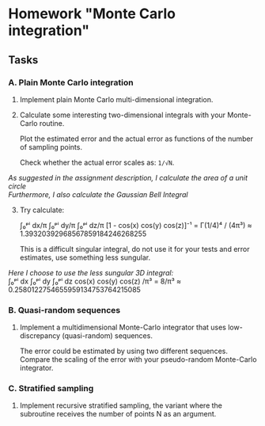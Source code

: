 # Homework "Monte Carlo integration"

## Tasks

### A. Plain Monte Carlo integration

1. Implement plain Monte Carlo multi-dimensional integration.

2. Calculate some interesting two-dimensional integrals with your Monte-Carlo routine.

   Plot the estimated error and the actual error as functions of the number of sampling points. 

   Check whether the actual error scales as: `1/√N`.

*As suggested in the assignment description, I calculate the area of a unit circle*  
*Furthermore, I also calculate the Gaussian Bell Integral*

3. Try calculate:  

   ∫₀ᵖⁱ dx/π ∫₀ᵖⁱ dy/π ∫₀ᵖⁱ dz/π [1 - cos(x) cos(y) cos(z)]⁻¹ = Γ(1/4)⁴ / (4π³) ≈ 1.39320392968567859184246268255  

   This is a difficult singular integral, do not use it for your tests and error estimates, use something less sungular.

*Here I choose to use the less sungular 3D integral:*  
∫₀ᵖⁱ dx ∫₀ᵖⁱ dy ∫₀ᵖⁱ dz cos(x) cos(y) cos(z) /π³ = 8/π³ ≈ 0.2580122754655959134753764215085

### B. Quasi-random sequences

1. Implement a multidimensional Monte-Carlo integrator that uses low-discrepancy (quasi-random) sequences. 

   The error could be estimated by using two different sequences. 
   Compare the scaling of the error with your pseudo-random Monte-Carlo integrator.
  
### C. Stratified sampling

1. Implement recursive stratified sampling, the variant where the subroutine receives the number of points N as an argument.
